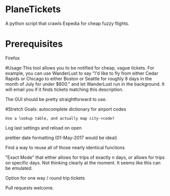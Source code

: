 # PlaneTickets
A python script that crawls Expedia for cheap fuzzy flights.

# Prerequisites
Firefox

#Usage
This tool allows you to be notified for cheap, vague tickets. For example, you can use WanderLust to say "I'd like to fly from either Cedar Rapids or Chicago to either Boston or Seattle for roughly 8 days in the month of July for under $600." and let WanderLust run in the background. It will email you if it finds tickets matching this description.

The GUI should be pretty straightforward to use.

#Stretch Goals:
autocomplete dictionary for airport codes

	Use a lookup table, and actually map city->code?
	
Log last settings and reload on open

prettier date formatting (01-May-2017 would be ideal)

Find a way to reuse all of those nearly identical functions

"Exact Mode" that either allows for trips of exactly n days, or allows for trips on specific days. Not thinking clearly at the moment. It seems like this can be emulated.

Option for one way / round trip tickets


Pull requests welcome.

